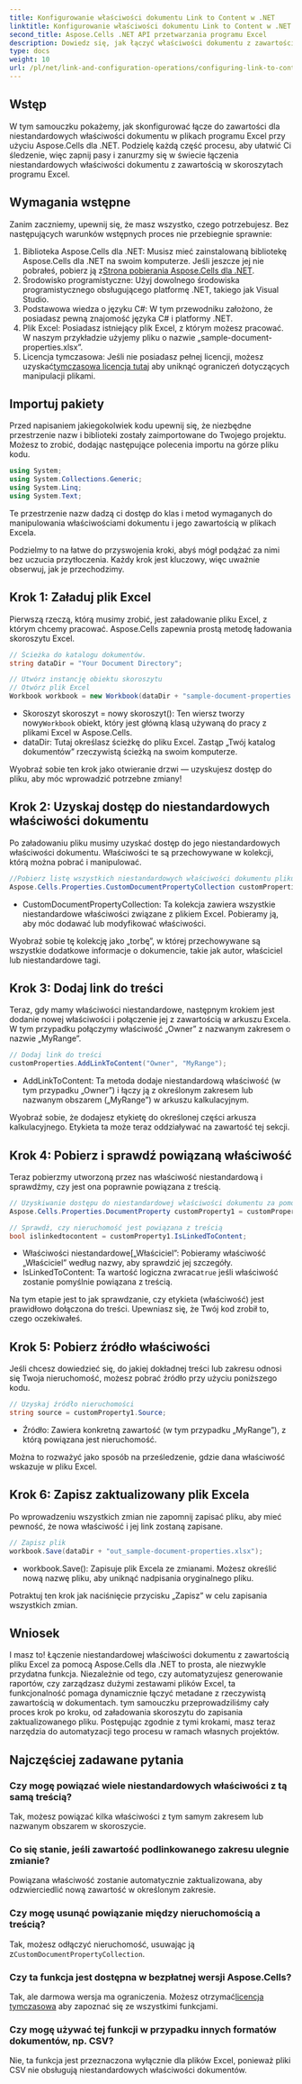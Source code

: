 ```yaml
---
title: Konfigurowanie właściwości dokumentu Link to Content w .NET
linktitle: Konfigurowanie właściwości dokumentu Link to Content w .NET
second_title: Aspose.Cells .NET API przetwarzania programu Excel
description: Dowiedz się, jak łączyć właściwości dokumentu z zawartością w programie Excel przy użyciu Aspose.Cells dla .NET. Samouczek krok po kroku dla programistów.
type: docs
weight: 10
url: /pl/net/link-and-configuration-operations/configuring-link-to-content-document-property/
---
```

## Wstęp

W tym samouczku pokażemy, jak skonfigurować łącze do zawartości dla niestandardowych właściwości dokumentu w plikach programu Excel przy użyciu Aspose.Cells dla .NET. Podzielę każdą część procesu, aby ułatwić Ci śledzenie, więc zapnij pasy i zanurzmy się w świecie łączenia niestandardowych właściwości dokumentu z zawartością w skoroszytach programu Excel.

## Wymagania wstępne

Zanim zaczniemy, upewnij się, że masz wszystko, czego potrzebujesz. Bez następujących warunków wstępnych proces nie przebiegnie sprawnie:

1. Biblioteka Aspose.Cells dla .NET: Musisz mieć zainstalowaną bibliotekę Aspose.Cells dla .NET na swoim komputerze. Jeśli jeszcze jej nie pobrałeś, pobierz ją z[Strona pobierania Aspose.Cells dla .NET](https://releases.aspose.com/cells/net/).
2. Środowisko programistyczne: Użyj dowolnego środowiska programistycznego obsługującego platformę .NET, takiego jak Visual Studio.
3. Podstawowa wiedza o języku C#: W tym przewodniku założono, że posiadasz pewną znajomość języka C# i platformy .NET.
4. Plik Excel: Posiadasz istniejący plik Excel, z którym możesz pracować. W naszym przykładzie użyjemy pliku o nazwie „sample-document-properties.xlsx”.
5.  Licencja tymczasowa: Jeśli nie posiadasz pełnej licencji, możesz uzyskać[tymczasowa licencja tutaj](https://purchase.aspose.com/temporary-license/) aby uniknąć ograniczeń dotyczących manipulacji plikami.

## Importuj pakiety

Przed napisaniem jakiegokolwiek kodu upewnij się, że niezbędne przestrzenie nazw i biblioteki zostały zaimportowane do Twojego projektu. Możesz to zrobić, dodając następujące polecenia importu na górze pliku kodu.

```csharp
using System;
using System.Collections.Generic;
using System.Linq;
using System.Text;
```

Te przestrzenie nazw dadzą ci dostęp do klas i metod wymaganych do manipulowania właściwościami dokumentu i jego zawartością w plikach Excela.

Podzielmy to na łatwe do przyswojenia kroki, abyś mógł podążać za nimi bez uczucia przytłoczenia. Każdy krok jest kluczowy, więc uważnie obserwuj, jak je przechodzimy.

## Krok 1: Załaduj plik Excel

Pierwszą rzeczą, którą musimy zrobić, jest załadowanie pliku Excel, z którym chcemy pracować. Aspose.Cells zapewnia prostą metodę ładowania skoroszytu Excel.

```csharp
// Ścieżka do katalogu dokumentów.
string dataDir = "Your Document Directory";

// Utwórz instancję obiektu skoroszytu
// Otwórz plik Excel
Workbook workbook = new Workbook(dataDir + "sample-document-properties.xlsx");
```

-  Skoroszyt skoroszyt = nowy skoroszyt(): Ten wiersz tworzy nowy`Workbook` obiekt, który jest główną klasą używaną do pracy z plikami Excel w Aspose.Cells.
- dataDir: Tutaj określasz ścieżkę do pliku Excel. Zastąp „Twój katalog dokumentów” rzeczywistą ścieżką na swoim komputerze.

Wyobraź sobie ten krok jako otwieranie drzwi — uzyskujesz dostęp do pliku, aby móc wprowadzić potrzebne zmiany!

## Krok 2: Uzyskaj dostęp do niestandardowych właściwości dokumentu

Po załadowaniu pliku musimy uzyskać dostęp do jego niestandardowych właściwości dokumentu. Właściwości te są przechowywane w kolekcji, którą można pobrać i manipulować.

```csharp
//Pobierz listę wszystkich niestandardowych właściwości dokumentu pliku Excel
Aspose.Cells.Properties.CustomDocumentPropertyCollection customProperties = workbook.Worksheets.CustomDocumentProperties;
```

- CustomDocumentPropertyCollection: Ta kolekcja zawiera wszystkie niestandardowe właściwości związane z plikiem Excel. Pobieramy ją, aby móc dodawać lub modyfikować właściwości.

Wyobraź sobie tę kolekcję jako „torbę”, w której przechowywane są wszystkie dodatkowe informacje o dokumencie, takie jak autor, właściciel lub niestandardowe tagi.

## Krok 3: Dodaj link do treści

Teraz, gdy mamy właściwości niestandardowe, następnym krokiem jest dodanie nowej właściwości i połączenie jej z zawartością w arkuszu Excela. W tym przypadku połączymy właściwość „Owner” z nazwanym zakresem o nazwie „MyRange”.

```csharp
// Dodaj link do treści
customProperties.AddLinkToContent("Owner", "MyRange");
```

- AddLinkToContent: Ta metoda dodaje niestandardową właściwość (w tym przypadku „Owner”) i łączy ją z określonym zakresem lub nazwanym obszarem („MyRange”) w arkuszu kalkulacyjnym.

Wyobraź sobie, że dodajesz etykietę do określonej części arkusza kalkulacyjnego. Etykieta ta może teraz oddziaływać na zawartość tej sekcji.

## Krok 4: Pobierz i sprawdź powiązaną właściwość

Teraz pobierzmy utworzoną przez nas właściwość niestandardową i sprawdźmy, czy jest ona poprawnie powiązana z treścią.

```csharp
// Uzyskiwanie dostępu do niestandardowej właściwości dokumentu za pomocą nazwy właściwości
Aspose.Cells.Properties.DocumentProperty customProperty1 = customProperties["Owner"];

// Sprawdź, czy nieruchomość jest powiązana z treścią
bool islinkedtocontent = customProperty1.IsLinkedToContent;
```

- Właściwości niestandardowe[„Właściciel”: Pobieramy właściwość „Właściciel” według nazwy, aby sprawdzić jej szczegóły.
-  IsLinkedToContent: Ta wartość logiczna zwraca`true` jeśli właściwość zostanie pomyślnie powiązana z treścią.

Na tym etapie jest to jak sprawdzanie, czy etykieta (właściwość) jest prawidłowo dołączona do treści. Upewniasz się, że Twój kod zrobił to, czego oczekiwałeś.

## Krok 5: Pobierz źródło właściwości

Jeśli chcesz dowiedzieć się, do jakiej dokładnej treści lub zakresu odnosi się Twoja nieruchomość, możesz pobrać źródło przy użyciu poniższego kodu.

```csharp
// Uzyskaj źródło nieruchomości
string source = customProperty1.Source;
```

- Źródło: Zawiera konkretną zawartość (w tym przypadku „MyRange”), z którą powiązana jest nieruchomość.

Można to rozważyć jako sposób na prześledzenie, gdzie dana właściwość wskazuje w pliku Excel.

## Krok 6: Zapisz zaktualizowany plik Excela

Po wprowadzeniu wszystkich zmian nie zapomnij zapisać pliku, aby mieć pewność, że nowa właściwość i jej link zostaną zapisane.

```csharp
// Zapisz plik
workbook.Save(dataDir + "out_sample-document-properties.xlsx");
```

- workbook.Save(): Zapisuje plik Excela ze zmianami. Możesz określić nową nazwę pliku, aby uniknąć nadpisania oryginalnego pliku.

Potraktuj ten krok jak naciśnięcie przycisku „Zapisz” w celu zapisania wszystkich zmian.

## Wniosek

I masz to! Łączenie niestandardowej właściwości dokumentu z zawartością pliku Excel za pomocą Aspose.Cells dla .NET to prosta, ale niezwykle przydatna funkcja. Niezależnie od tego, czy automatyzujesz generowanie raportów, czy zarządzasz dużymi zestawami plików Excel, ta funkcjonalność pomaga dynamicznie łączyć metadane z rzeczywistą zawartością w dokumentach.
tym samouczku przeprowadziliśmy cały proces krok po kroku, od załadowania skoroszytu do zapisania zaktualizowanego pliku. Postępując zgodnie z tymi krokami, masz teraz narzędzia do automatyzacji tego procesu w ramach własnych projektów.

## Najczęściej zadawane pytania

### Czy mogę powiązać wiele niestandardowych właściwości z tą samą treścią?
Tak, możesz powiązać kilka właściwości z tym samym zakresem lub nazwanym obszarem w skoroszycie.

### Co się stanie, jeśli zawartość podlinkowanego zakresu ulegnie zmianie?
Powiązana właściwość zostanie automatycznie zaktualizowana, aby odzwierciedlić nową zawartość w określonym zakresie.

### Czy mogę usunąć powiązanie między nieruchomością a treścią?
 Tak, możesz odłączyć nieruchomość, usuwając ją z`CustomDocumentPropertyCollection`.

### Czy ta funkcja jest dostępna w bezpłatnej wersji Aspose.Cells?
 Tak, ale darmowa wersja ma ograniczenia. Możesz otrzymać[licencja tymczasowa](https://purchase.aspose.com/temporary-license/) aby zapoznać się ze wszystkimi funkcjami.

### Czy mogę używać tej funkcji w przypadku innych formatów dokumentów, np. CSV?
Nie, ta funkcja jest przeznaczona wyłącznie dla plików Excel, ponieważ pliki CSV nie obsługują niestandardowych właściwości dokumentów.